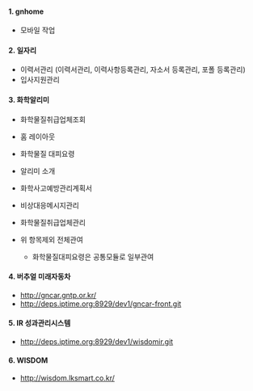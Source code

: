 #### 1. gnhome
  - 모바일 작업

#### 2. 일자리
- 이력서관리 (이력서관리, 이력사항등록관리, 자소서 등록관리, 포폴 등록관리)
- 입사지원관리
#### 3. 화학알리미
- 화학물질취급업체조회
- 홈 레이아웃
- 화학물질 대피요령
- 알리미 소개
- 화학사고예방관리계획서
- 비상대응메시지관리
- 화학물질취급업체관리

- 위 항목제외 전체관여
	- 화학물질대피요령은 공통모듈로 일부관여
#### 4. 버추얼 미래자동차
- http://gncar.gntp.or.kr/
- http://deps.iptime.org:8929/dev1/gncar-front.git

#### 5. IR 성과관리시스템
- http://deps.iptime.org:8929/dev1/wisdomir.git

#### 6. WISDOM
- http://wisdom.lksmart.co.kr/
